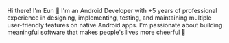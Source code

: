 <p>Hi there! I'm Eun 👋 I'm an Android Developer with +5 years of professional experience in designing, implementing, testing, and maintaining multiple user-friendly features on native Android apps. I'm passionate about building meaningful software that makes people's lives more cheerful 🎉</p>
